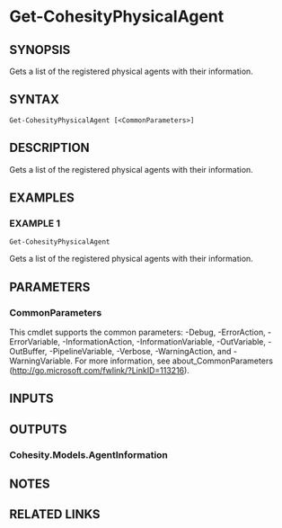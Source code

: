 # Get-CohesityPhysicalAgent

## SYNOPSIS
Gets a list of the registered physical agents with their information.

## SYNTAX

```
Get-CohesityPhysicalAgent [<CommonParameters>]
```

## DESCRIPTION
Gets a list of the registered physical agents with their information.

## EXAMPLES

### EXAMPLE 1
```
Get-CohesityPhysicalAgent
```

Gets a list of the registered physical agents with their information.

## PARAMETERS

### CommonParameters
This cmdlet supports the common parameters: -Debug, -ErrorAction, -ErrorVariable, -InformationAction, -InformationVariable, -OutVariable, -OutBuffer, -PipelineVariable, -Verbose, -WarningAction, and -WarningVariable.
For more information, see about_CommonParameters (http://go.microsoft.com/fwlink/?LinkID=113216).

## INPUTS

## OUTPUTS

### Cohesity.Models.AgentInformation
## NOTES

## RELATED LINKS
